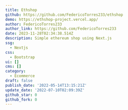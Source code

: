```yaml
---
title: Ethshop
github: https://github.com/FedericoTorres233/ethshop
demo: https://ethshop-project.vercel.app/
author: FedericoTorres233
author_link: https://github.com/FedericoTorres233
date: 2023-11-28T02:34:38.514Z
description: Simple ethereum shop using Next.js
ssg:
  - Nextjs
css:
  - Bootstrap
ui: []
cms: []
category:
  - Ecommerce
draft: false
publish_date: '2022-05-14T13:15:21Z'
update_date: '2022-07-10T02:09:39Z'
github_star: 0
github_fork: 0
---
```

